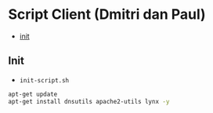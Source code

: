 # Script Client (Dmitri dan Paul)

- [init](#init)

## Init

- `init-script.sh`
```bash
apt-get update
apt-get install dnsutils apache2-utils lynx -y
```